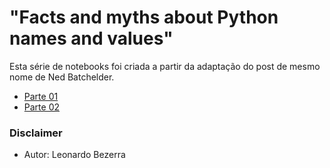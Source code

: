 # "Facts and myths about Python names and values"

Esta série de notebooks foi criada a partir da adaptação do post de mesmo nome de Ned Batchelder.

* [Parte 01](ned/names-and-values-01.ipynb)
* [Parte 02](ned/names-and-values-02.ipynb)

### Disclaimer
* Autor: Leonardo Bezerra
